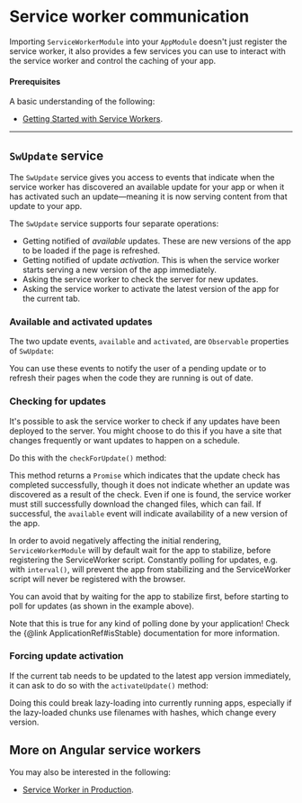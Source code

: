 # Service worker communication

Importing `ServiceWorkerModule` into your `AppModule` doesn't just register the service worker, it also provides a few services you can use to interact with the service worker and control the caching of your app.

#### Prerequisites

A basic understanding of the following:
* [Getting Started with Service Workers](guide/service-worker-getting-started).

<hr />


## `SwUpdate` service

The `SwUpdate` service gives you access to events that indicate when the service worker has discovered an available update for your app or when it has activated such an update&mdash;meaning it is now serving content from that update to your app.

The `SwUpdate` service supports four separate operations:
* Getting notified of *available* updates. These are new versions of the app to be loaded if the page is refreshed.
* Getting notified of update *activation*. This is when the service worker starts serving a new version of the app immediately.
* Asking the service worker to check the server for new updates.
* Asking the service worker to activate the latest version of the app for the current tab.

### Available and activated updates

The two update events, `available` and `activated`, are `Observable` properties of `SwUpdate`:

<code-example path="service-worker-getting-started/src/app/log-update.service.ts" linenums="false" header="log-update.service.ts" region="sw-update"> </code-example>


You can use these events to notify the user of a pending update or to refresh their pages when the code they are running is out of date.

### Checking for updates

It's possible to ask the service worker to check if any updates have been deployed to the server. You might choose to do this if you have a site that changes frequently or want updates to happen on a schedule.

Do this with the `checkForUpdate()` method:

<code-example path="service-worker-getting-started/src/app/check-for-update.service.ts" linenums="false" header="check-for-update.service.ts"> </code-example>


This method returns a `Promise` which indicates that the update check has completed successfully, though it does not indicate whether an update was discovered as a result of the check. Even if one is found, the service worker must still successfully download the changed files, which can fail. If successful, the `available` event will indicate availability of a new version of the app.

<div class="alert is-important">

In order to avoid negatively affecting the initial rendering, `ServiceWorkerModule` will by default
wait for the app to stabilize, before registering the ServiceWorker script. Constantly polling for
updates, e.g. with `interval()`, will prevent the app from stabilizing and the ServiceWorker
script will never be registered with the browser.

You can avoid that by waiting for the app to stabilize first, before starting to poll for updates
(as shown in the example above).

Note that this is true for any kind of polling done by your application!
Check the {@link ApplicationRef#isStable} documentation for more information. 

</div>

### Forcing update activation

If the current tab needs to be updated to the latest app version immediately, it can ask to do so with the `activateUpdate()` method:

<code-example path="service-worker-getting-started/src/app/prompt-update.service.ts" linenums="false" header="prompt-update.service.ts" region="sw-activate"> </code-example>

Doing this could break lazy-loading into currently running apps, especially if the lazy-loaded chunks use filenames with hashes, which change every version.

## More on Angular service workers

You may also be interested in the following:
* [Service Worker in Production](guide/service-worker-devops).
